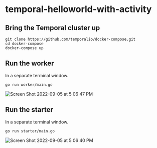 # temporal-helloworld-with-activity

## Bring the Temporal cluster up
  ```
  git clone https://github.com/temporalio/docker-compose.git
  cd docker-compose
  docker-compose up
  ```

## Run the worker
In a separate terminal window.
```
go run worker/main.go
```
![Screen Shot 2022-09-05 at 5 06 47 PM](https://user-images.githubusercontent.com/43081882/188516209-951681fe-8a20-4b9a-98bf-36c466168992.png)


## Run the starter
In a separate terminal window.
```
go run starter/main.go
```

![Screen Shot 2022-09-05 at 5 06 40 PM](https://user-images.githubusercontent.com/43081882/188516216-2a2bc60e-a5f8-4575-9f69-e2b75c60b797.png)
